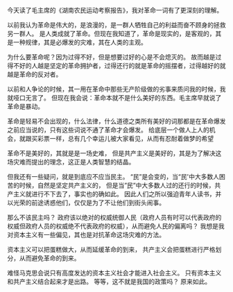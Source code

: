 
今天读了毛主席的《湖南农民运动考察报告》，我对革命一词有了更深刻的理解。

以前我认为革命是伟大的，是浪漫的，是一群人牺牲自己的利益而奋不顾身的拯救另一群人。
是人类成就了革命。但现在我知道了，革命是现实的，是客观的，其是一种规律，其是必爆发的灾难，其在人类的主观。

为什么要革命呢？因为过得不好，但是想要过好的心是不会熄灭的。
故而越是过得不好的人越是坚定的革命拥护者，过得还行的就是革命的摇摆者，过得越好的就越是革命的反对者。

以前和人争论的时候，其一用在革命中那些无产阶级做的劣事来质问我的时候，我就哑口无言了。
但现在我会说：革命本就不是什么美好的东西。毛主席早就说了革命是暴动。

革命是轻易不会出现的，什么法律，什么道德之类所有美好的词那都是在革命爆发之前应当说的，只有这些词说不通了革命才会爆发。
给底层一个做人上人的机会，就跟买彩票一样，总有几个幸运儿被大家看见，从而有忍耐着做梦的希望

革命不是美好的，其就是是一场史难，
但是共产主义是美好的，其是为了解决这场灾难而提出的理念，这正是人类智慧的结晶。

但我还有一些疑问，就是到底应不应当民主。
“民”是会变的，当“民'中大多数人困苦的时候，自然是坚定共产主义的，
但是当”民”中大多数人过的还行的时候，共产主义就进行不下去了，事实也的确如此。
因此人们之所以强迫青年人读书，并以光荣的前途诱惑他们，仅仅是为了不让他们到街头闹事。

那么不该民主吗？
政府该以绝对的权威统御人民（政府人员有时可以代表政府的权威但政府人员的权威绝不代表政府的权威），从而避免人民的偏离吗？
我想是我对资本主义有一些偏见，其也是对抗革命这场灾难的方法。

资本主义可以把蛋糕做大，从而延缓革命的到来，
共产主义会把蛋糕进行严格划分，从而避免革命的到来。

难怪马克思会说只有高度发达的资本主义社会才能进入社会主义。
只有资本主义和共产主义结合起来才是出路。
等等，这不就是我国的政策吗？
原来如此。











